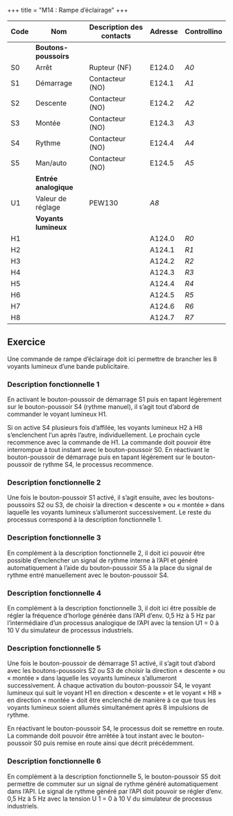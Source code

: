 +++
title = "M14 : Rampe d’éclairage"
+++


Code|Nom|Description des contacts|Adresse|Controllino
|---|---|---|---|---|
||**Boutons-poussoirs**|||
S0|Arrêt    |Rupteur (NF)  |E124.0|*A0*
S1|Démarrage|Contacteur (NO) |E124.1|*A1*
S2|Descente |Contacteur (NO)|E124.2|*A2*
S3|Montée   |Contacteur (NO)|E124.3|*A3*
S4|Rythme   |Contacteur (NO) |E124.4|*A4*
S5|Man/auto |Contacteur (NO) |E124.5|*A5*
||**Entrée analogique**|||
U1|Valeur de réglage|PEW130|*A8*
||**Voyants lumineux**|||
H1|||A124.0|*R0*
H2|||A124.1|*R1*
H3|||A124.2|*R2*
H4|||A124.3|*R3*
H5|||A124.4|*R4*
H6|||A124.5|*R5*
H7|||A124.6|*R6*
H8|||A124.7|*R7*

## Exercice

Une commande de rampe d’éclairage doit ici permettre de brancher les 8 voyants lumineux d’une
bande publicitaire.

### Description fonctionnelle 1

En activant le bouton-poussoir de démarrage S1 puis en tapant légèrement sur le bouton-poussoir S4 (rythme manuel), il s’agit tout d’abord de commander le voyant lumineux H1. 

Si on active S4 plusieurs fois d’affilée, les voyants lumineux H2 à H8 s’enclenchent l’un après l’autre, individuellement. Le prochain cycle recommence avec la commande de H1. La commande doit pouvoir être interrompue à tout instant avec le bouton-poussoir S0. En réactivant le bouton-poussoir de démarrage puis en tapant légèrement sur le bouton-poussoir de rythme S4, le processus recommence.

### Description fonctionnelle 2

Une fois le bouton-poussoir S1 activé, il s’agit ensuite, avec les boutons-poussoirs S2 ou S3, de choisir la direction « descente » ou « montée » dans laquelle les voyants lumineux s’allumeront successivement. Le reste du processus correspond à la description fonctionnelle 1.

### Description fonctionnelle 3

En complément à la description fonctionnelle 2, il doit ici pouvoir être possible d’enclencher un signal de rythme interne à l’API et généré automatiquement à l’aide du bouton-poussoir S5 à la place du signal de rythme entré manuellement avec le bouton-poussoir S4.

### Description fonctionnelle 4

En complément à la description fonctionnelle 3, il doit ici être possible de régler la fréquence d’horloge
générée dans l’API d’env. 0,5 Hz à 5 Hz par l’intermédiaire d’un processus analogique de l’API avec la
tension U1 = 0 à 10 V du simulateur de processus industriels.

### Description fonctionnelle 5

Une fois le bouton-poussoir de démarrage S1 activé, il s’agit tout d’abord avec les boutons-poussoirs S2 ou S3 de choisir la direction « descente » ou « montée » dans laquelle les voyants lumineux s’allumeront successivement. À chaque activation du bouton-poussoir S4, le voyant lumineux qui suit le voyant H1 en direction « descente » et le voyant « H8 » en direction « montée » doit être enclenché de manière à ce que tous les voyants lumineux soient allumés simultanément après 8 impulsions de rythme.

En réactivant le bouton-poussoir S4, le processus doit se remettre en route. La commande doit pouvoir être arrêtée à tout instant avec le bouton-poussoir S0 puis remise en route ainsi que décrit précédemment.

### Description fonctionnelle 6

En complément à la description fonctionnelle 5, le bouton-poussoir S5 doit permettre de commuter sur un signal de rythme généré automatiquement dans l’API. Le signal de rythme généré par l’API doit pouvoir se régler d’env. 0,5 Hz à 5 Hz avec la tension U 1 = 0 à 10 V du simulateur de processus industriels.
